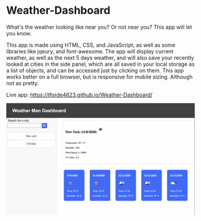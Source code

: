 # Weather-Dashboard
What's the weather looking like near you? Or not near you? This app will let you know.

This app is made using HTML, CSS, and JavaScript, as well as some libraries like jqeury, and font-awesome. The app will display current weather, as well as the next 5 days weather, and will also save your recently looked at cities in the side panel, which are all saved in your local storage as a list of objects, and can be accessed just by clicking on them. This app works better on a full browser, but is responsive for mobile sizing. Although not as pretty.

Live app: https://tforde4623.github.io/Weather-Dashboard/

![screen shot of weather app](./assets/screenShots/weather-app-ss.png)